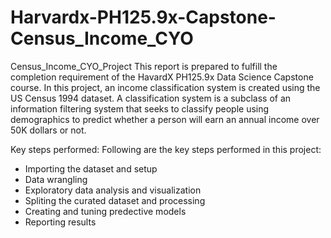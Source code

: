 # Harvardx-PH125.9x-Capstone-Census_Income_CYO
Census_Income_CYO_Project
This report is prepared to fulfill the completion requirement of the HavardX PH125.9x Data Science Capstone course. 
In this project, an income classification system is created using the US Census 1994 dataset. A classification system is a subclass of an information filtering system that seeks to classify people using demographics to predict whether a person will earn an annual income over 50K dollars or not.


Key steps performed:
Following are the key steps performed in this project:

 * Importing the dataset and setup
 * Data wrangling
 * Exploratory data analysis and visualization 
 * Spliting the curated dataset and processing
 * Creating and tuning predective models
 * Reporting results 
